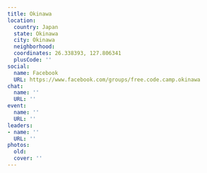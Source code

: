```yaml
---
title: Okinawa
location:
  country: Japan
  state: Okinawa
  city: Okinawa
  neighborhood: 
  coordinates: 26.338393, 127.806341
  plusCode: ''
social:
  name: Facebook
  URL: https://www.facebook.com/groups/free.code.camp.okinawa
chat:
  name: ''
  URL: ''
event:
  name: ''
  URL: ''
leaders:
- name: ''
  URL: ''
photos:
  old: 
  cover: ''
---
```

